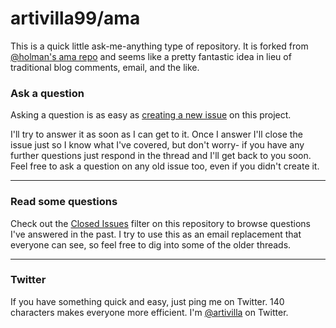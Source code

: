 # artivilla99/ama

This is a quick little ask-me-anything type of repository. It is forked from [@holman's ama repo](https://github.com/holman/ama) and seems like a pretty fantastic idea in lieu of traditional blog comments, email, and the like.

### Ask a question

Asking a question is as easy as
[creating a new issue](https://github.com/artivilla99/ama/issues/new) on this
project.

I'll try to answer it as soon as I can get to it. Once I answer I'll close the
issue just so I know what I've covered, but don't worry- if you have any further
questions just respond in the thread and I'll get back to you soon. Feel free to
ask a question on any old issue too, even if you didn't create it.

---

### Read some questions

Check out the [Closed Issues](https://github.com/artivilla99/ama/issues?q=is%3Aclosed+is%3Aissue+)
filter on this repository to browse questions I've answered in the past. I try
to use this as an email replacement that everyone can see, so feel free to dig
into some of the older threads.

---

### Twitter

If you have something quick and easy, just ping me on Twitter. 140 characters
makes everyone more efficient. I'm [@artivilla](https://twitter.com/artivilla) on
Twitter.
